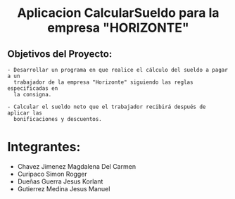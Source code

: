 
<h1 align="center">Aplicacion CalcularSueldo para la empresa "HORIZONTE"</h1>

## Objetivos del Proyecto: 
    - Desarrollar un programa en que realice el cálculo del sueldo a pagar a un
      trabajador de la empresa "Horizonte" siguiendo las reglas especificadas en
      la consigna.

    - Calcular el sueldo neto que el trabajador recibirá después de aplicar las
      bonificaciones y descuentos.
# Integrantes:

 - Chavez Jimenez Magdalena Del Carmen
 - Curipaco Simon Rogger
 - Dueñas Guerra Jesus Korlant
 - Gutierrez Medina Jesus Manuel



